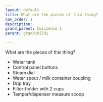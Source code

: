 ```yaml
---
layout: default
title: What are the pieces of this thing?
nav_order: 1
description: 
grand_parent: Ćwiczenie 1
parent: grandchild1

---
```


What are the pieces of this thing?
<ul>


<li> Water tank </li>
<li> Control panel buttons </li>
<li> Steam dial </li>
<li> Water spout / milk container coupling </li>
<li> Drip tray </li>
<li> Filter-holder with 2 cups </li>
<li> Tamper/dispenser measure scoop </li>

</ul>